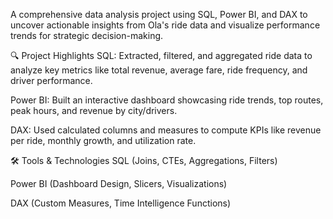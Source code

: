A comprehensive data analysis project using SQL, Power BI, and DAX to uncover actionable insights from Ola's ride data and visualize performance trends for strategic decision-making.

🔍 Project Highlights
SQL: Extracted, filtered, and aggregated ride data to analyze key metrics like total revenue, average fare, ride frequency, and driver performance.

Power BI: Built an interactive dashboard showcasing ride trends, top routes, peak hours, and revenue by city/drivers.

DAX: Used calculated columns and measures to compute KPIs like revenue per ride, monthly growth, and utilization rate.

🛠️ Tools & Technologies
SQL (Joins, CTEs, Aggregations, Filters)

Power BI (Dashboard Design, Slicers, Visualizations)

DAX (Custom Measures, Time Intelligence Functions)
